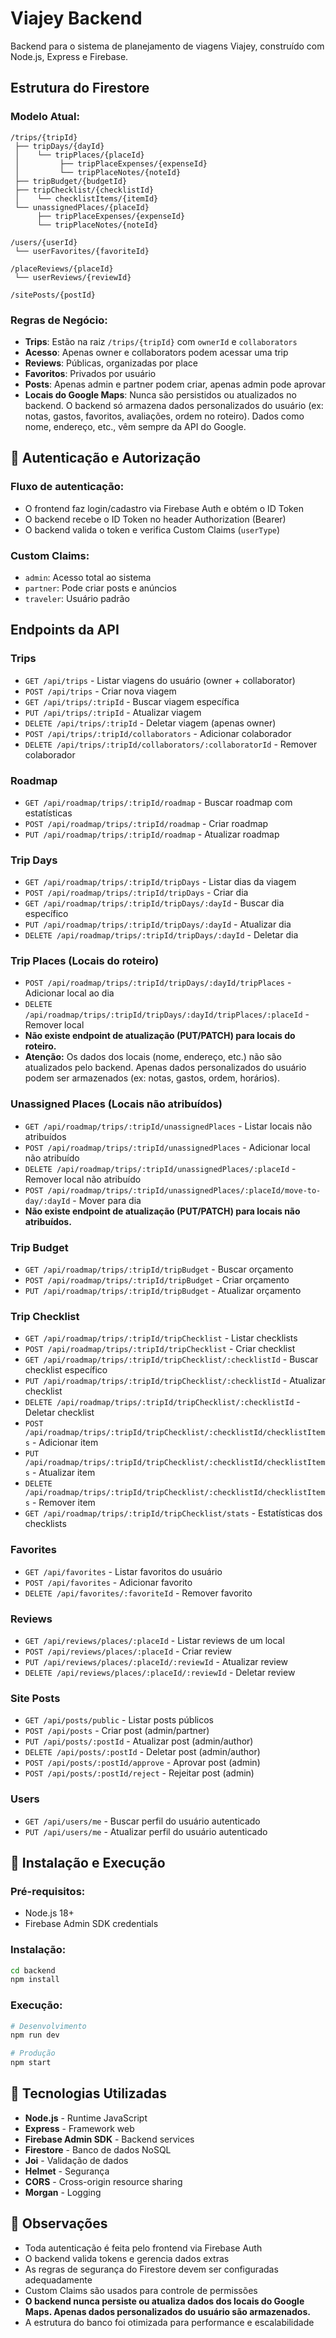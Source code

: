 # Viajey Backend

Backend para o sistema de planejamento de viagens Viajey, construído com Node.js, Express e Firebase.

## Estrutura do Firestore

### Modelo Atual:
```
/trips/{tripId}
 ├── tripDays/{dayId}
 │    └── tripPlaces/{placeId}
 │         ├── tripPlaceExpenses/{expenseId}
 │         └── tripPlaceNotes/{noteId}
 ├── tripBudget/{budgetId}
 ├── tripChecklist/{checklistId}
 │    └── checklistItems/{itemId}
 └── unassignedPlaces/{placeId}
      ├── tripPlaceExpenses/{expenseId}
      └── tripPlaceNotes/{noteId}

/users/{userId}
 └── userFavorites/{favoriteId}

/placeReviews/{placeId}
 └── userReviews/{reviewId}

/sitePosts/{postId}
```

### Regras de Negócio:
- **Trips**: Estão na raiz `/trips/{tripId}` com `ownerId` e `collaborators`
- **Acesso**: Apenas owner e collaborators podem acessar uma trip
- **Reviews**: Públicas, organizadas por place
- **Favoritos**: Privados por usuário
- **Posts**: Apenas admin e partner podem criar, apenas admin pode aprovar
- **Locais do Google Maps**: Nunca são persistidos ou atualizados no backend. O backend só armazena dados personalizados do usuário (ex: notas, gastos, favoritos, avaliações, ordem no roteiro). Dados como nome, endereço, etc., vêm sempre da API do Google.

## 🔐 Autenticação e Autorização

### Fluxo de autenticação:
- O frontend faz login/cadastro via Firebase Auth e obtém o ID Token
- O backend recebe o ID Token no header Authorization (Bearer)
- O backend valida o token e verifica Custom Claims (`userType`)

### Custom Claims:
- `admin`: Acesso total ao sistema
- `partner`: Pode criar posts e anúncios
- `traveler`: Usuário padrão

## Endpoints da API

### Trips
- `GET /api/trips` - Listar viagens do usuário (owner + collaborator)
- `POST /api/trips` - Criar nova viagem
- `GET /api/trips/:tripId` - Buscar viagem específica
- `PUT /api/trips/:tripId` - Atualizar viagem
- `DELETE /api/trips/:tripId` - Deletar viagem (apenas owner)
- `POST /api/trips/:tripId/collaborators` - Adicionar colaborador
- `DELETE /api/trips/:tripId/collaborators/:collaboratorId` - Remover colaborador

### Roadmap
- `GET /api/roadmap/trips/:tripId/roadmap` - Buscar roadmap com estatísticas
- `POST /api/roadmap/trips/:tripId/roadmap` - Criar roadmap
- `PUT /api/roadmap/trips/:tripId/roadmap` - Atualizar roadmap

### Trip Days
- `GET /api/roadmap/trips/:tripId/tripDays` - Listar dias da viagem
- `POST /api/roadmap/trips/:tripId/tripDays` - Criar dia
- `GET /api/roadmap/trips/:tripId/tripDays/:dayId` - Buscar dia específico
- `PUT /api/roadmap/trips/:tripId/tripDays/:dayId` - Atualizar dia
- `DELETE /api/roadmap/trips/:tripId/tripDays/:dayId` - Deletar dia

### Trip Places (Locais do roteiro)
- `POST /api/roadmap/trips/:tripId/tripDays/:dayId/tripPlaces` - Adicionar local ao dia
- `DELETE /api/roadmap/trips/:tripId/tripDays/:dayId/tripPlaces/:placeId` - Remover local
- **Não existe endpoint de atualização (PUT/PATCH) para locais do roteiro.**
- **Atenção:** Os dados dos locais (nome, endereço, etc.) não são atualizados pelo backend. Apenas dados personalizados do usuário podem ser armazenados (ex: notas, gastos, ordem, horários).

### Unassigned Places (Locais não atribuídos)
- `GET /api/roadmap/trips/:tripId/unassignedPlaces` - Listar locais não atribuídos
- `POST /api/roadmap/trips/:tripId/unassignedPlaces` - Adicionar local não atribuído
- `DELETE /api/roadmap/trips/:tripId/unassignedPlaces/:placeId` - Remover local não atribuído
- `POST /api/roadmap/trips/:tripId/unassignedPlaces/:placeId/move-to-day/:dayId` - Mover para dia
- **Não existe endpoint de atualização (PUT/PATCH) para locais não atribuídos.**

### Trip Budget
- `GET /api/roadmap/trips/:tripId/tripBudget` - Buscar orçamento
- `POST /api/roadmap/trips/:tripId/tripBudget` - Criar orçamento
- `PUT /api/roadmap/trips/:tripId/tripBudget` - Atualizar orçamento

### Trip Checklist
- `GET /api/roadmap/trips/:tripId/tripChecklist` - Listar checklists
- `POST /api/roadmap/trips/:tripId/tripChecklist` - Criar checklist
- `GET /api/roadmap/trips/:tripId/tripChecklist/:checklistId` - Buscar checklist específico
- `PUT /api/roadmap/trips/:tripId/tripChecklist/:checklistId` - Atualizar checklist
- `DELETE /api/roadmap/trips/:tripId/tripChecklist/:checklistId` - Deletar checklist
- `POST /api/roadmap/trips/:tripId/tripChecklist/:checklistId/checklistItems` - Adicionar item
- `PUT /api/roadmap/trips/:tripId/tripChecklist/:checklistId/checklistItems` - Atualizar item
- `DELETE /api/roadmap/trips/:tripId/tripChecklist/:checklistId/checklistItems` - Remover item
- `GET /api/roadmap/trips/:tripId/tripChecklist/stats` - Estatísticas dos checklists

### Favorites
- `GET /api/favorites` - Listar favoritos do usuário
- `POST /api/favorites` - Adicionar favorito
- `DELETE /api/favorites/:favoriteId` - Remover favorito

### Reviews
- `GET /api/reviews/places/:placeId` - Listar reviews de um local
- `POST /api/reviews/places/:placeId` - Criar review
- `PUT /api/reviews/places/:placeId/:reviewId` - Atualizar review
- `DELETE /api/reviews/places/:placeId/:reviewId` - Deletar review

### Site Posts
- `GET /api/posts/public` - Listar posts públicos
- `POST /api/posts` - Criar post (admin/partner)
- `PUT /api/posts/:postId` - Atualizar post (admin/author)
- `DELETE /api/posts/:postId` - Deletar post (admin/author)
- `POST /api/posts/:postId/approve` - Aprovar post (admin)
- `POST /api/posts/:postId/reject` - Rejeitar post (admin)

### Users
- `GET /api/users/me` - Buscar perfil do usuário autenticado
- `PUT /api/users/me` - Atualizar perfil do usuário autenticado

## 🚀 Instalação e Execução

### Pré-requisitos:
- Node.js 18+
- Firebase Admin SDK credentials

### Instalação:
```bash
cd backend
npm install
```
### Execução:
```bash
# Desenvolvimento
npm run dev

# Produção
npm start
```

## 🔧 Tecnologias Utilizadas

- **Node.js** - Runtime JavaScript
- **Express** - Framework web
- **Firebase Admin SDK** - Backend services
- **Firestore** - Banco de dados NoSQL
- **Joi** - Validação de dados
- **Helmet** - Segurança
- **CORS** - Cross-origin resource sharing
- **Morgan** - Logging

## 📝 Observações

- Toda autenticação é feita pelo frontend via Firebase Auth
- O backend valida tokens e gerencia dados extras
- As regras de segurança do Firestore devem ser configuradas adequadamente
- Custom Claims são usados para controle de permissões
- **O backend nunca persiste ou atualiza dados dos locais do Google Maps. Apenas dados personalizados do usuário são armazenados.**
- A estrutura do banco foi otimizada para performance e escalabilidade 